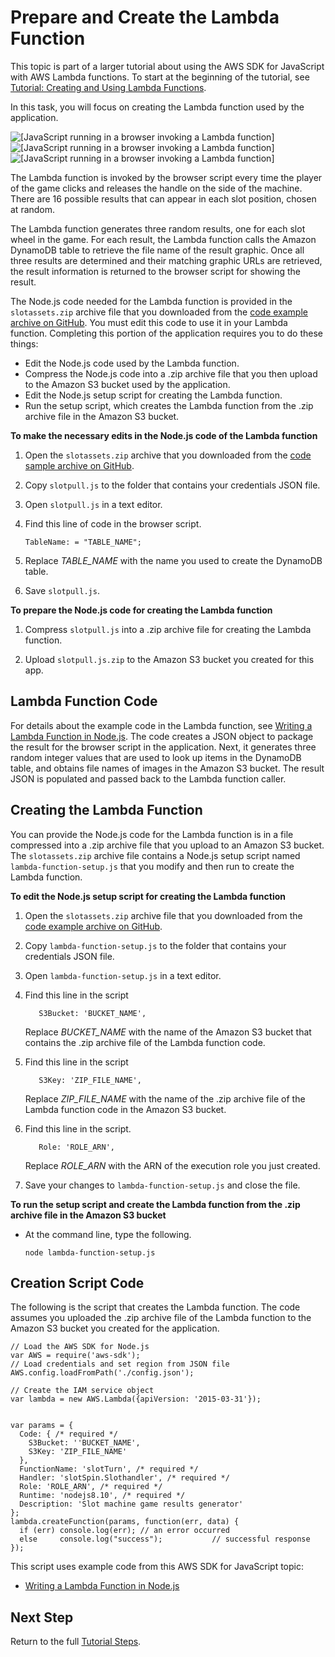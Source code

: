 # Prepare and Create the Lambda Function<a name="using-lambda-function-prep"></a>

This topic is part of a larger tutorial about using the AWS SDK for JavaScript with AWS Lambda functions\. To start at the beginning of the tutorial, see [Tutorial: Creating and Using Lambda Functions](using-lambda-functions.md)\.

In this task, you will focus on creating the Lambda function used by the application\.

![\[JavaScript running in a browser invoking a Lambda function\]](http://docs.aws.amazon.com/sdk-for-javascript/v2/developer-guide/images/create-lambda-function.png)![\[JavaScript running in a browser invoking a Lambda function\]](http://docs.aws.amazon.com/sdk-for-javascript/v2/developer-guide/)![\[JavaScript running in a browser invoking a Lambda function\]](http://docs.aws.amazon.com/sdk-for-javascript/v2/developer-guide/)

The Lambda function is invoked by the browser script every time the player of the game clicks and releases the handle on the side of the machine\. There are 16 possible results that can appear in each slot position, chosen at random\. 

The Lambda function generates three random results, one for each slot wheel in the game\. For each result, the Lambda function calls the Amazon DynamoDB table to retrieve the file name of the result graphic\. Once all three results are determined and their matching graphic URLs are retrieved, the result information is returned to the browser script for showing the result\.

The Node\.js code needed for the Lambda function is provided in the `slotassets.zip` archive file that you downloaded from the [code example archive on GitHub](https://github.com/awsdocs/aws-doc-sdk-examples/blob/master/javascript/example_code/lambda/tutorial/slotassets.zip)\. You must edit this code to use it in your Lambda function\. Completing this portion of the application requires you to do these things:
+ Edit the Node\.js code used by the Lambda function\.
+ Compress the Node\.js code into a \.zip archive file that you then upload to the Amazon S3 bucket used by the application\.
+ Edit the Node\.js setup script for creating the Lambda function\.
+ Run the setup script, which creates the Lambda function from the \.zip archive file in the Amazon S3 bucket\.

**To make the necessary edits in the Node\.js code of the Lambda function**

1. Open the `slotassets.zip` archive that you downloaded from the [code sample archive on GitHub](https://github.com/awsdocs/aws-doc-sdk-examples/blob/master/javascript/example_code/lambda/tutorial/slotassets.zip)\.

1. Copy `slotpull.js` to the folder that contains your credentials JSON file\.

1. Open `slotpull.js` in a text editor\.

1. Find this line of code in the browser script\.

   ```
   TableName: = "TABLE_NAME";
   ```

1. Replace *TABLE\_NAME* with the name you used to create the DynamoDB table\.

1. Save `slotpull.js`\.

**To prepare the Node\.js code for creating the Lambda function**

1. Compress `slotpull.js` into a \.zip archive file for creating the Lambda function\.

1. Upload `slotpull.js.zip` to the Amazon S3 bucket you created for this app\.

## Lambda Function Code<a name="using-lambda-function-code"></a>

For details about the example code in the Lambda function, see [Writing a Lambda Function in Node\.js](nodejs-write-lambda-function-example.md)\. The code creates a JSON object to package the result for the browser script in the application\. Next, it generates three random integer values that are used to look up items in the DynamoDB table, and obtains file names of images in the Amazon S3 bucket\. The result JSON is populated and passed back to the Lambda function caller\.

## Creating the Lambda Function<a name="using-lambda-function-creation"></a>

You can provide the Node\.js code for the Lambda function is in a file compressed into a \.zip archive file that you upload to an Amazon S3 bucket\. The `slotassets.zip` archive file contains a Node\.js setup script named `lambda-function-setup.js` that you modify and then run to create the Lambda function\.

**To edit the Node\.js setup script for creating the Lambda function**

1. Open the `slotassets.zip` archive file that you downloaded from the [code example archive on GitHub](https://github.com/awsdocs/aws-doc-sdk-examples/blob/master/javascript/example_code/lambda/tutorial/slotassets.zip)\.

1. Copy `lambda-function-setup.js` to the folder that contains your credentials JSON file\.

1. Open `lambda-function-setup.js` in a text editor\. 

1. Find this line in the script 

   ```
      S3Bucket: 'BUCKET_NAME',
   ```

   Replace *BUCKET\_NAME* with the name of the Amazon S3 bucket that contains the \.zip archive file of the Lambda function code\.

1. Find this line in the script 

   ```
      S3Key: 'ZIP_FILE_NAME',
   ```

   Replace *ZIP\_FILE\_NAME* with the name of the \.zip archive file of the Lambda function code in the Amazon S3 bucket\.

1. Find this line in the script\. 

   ```
      Role: 'ROLE_ARN',
   ```

   Replace *ROLE\_ARN* with the ARN of the execution role you just created\.

1. Save your changes to `lambda-function-setup.js` and close the file\.

**To run the setup script and create the Lambda function from the \.zip archive file in the Amazon S3 bucket**
+ At the command line, type the following\.

  ```
  node lambda-function-setup.js
  ```

## Creation Script Code<a name="using-lambda-function-create-script"></a>

The following is the script that creates the Lambda function\. The code assumes you uploaded the \.zip archive file of the Lambda function to the Amazon S3 bucket you created for the application\.

```
// Load the AWS SDK for Node.js
var AWS = require('aws-sdk');
// Load credentials and set region from JSON file
AWS.config.loadFromPath('./config.json');

// Create the IAM service object
var lambda = new AWS.Lambda({apiVersion: '2015-03-31'});


var params = {
  Code: { /* required */
    S3Bucket: ''BUCKET_NAME',
    S3Key: 'ZIP_FILE_NAME'
  },
  FunctionName: 'slotTurn', /* required */
  Handler: 'slotSpin.Slothandler', /* required */
  Role: 'ROLE_ARN', /* required */
  Runtime: 'nodejs8.10', /* required */
  Description: 'Slot machine game results generator'
};
lambda.createFunction(params, function(err, data) {
  if (err) console.log(err); // an error occurred
  else     console.log("success");           // successful response
});
```

This script uses example code from this AWS SDK for JavaScript topic:
+ [Writing a Lambda Function in Node\.js](nodejs-write-lambda-function-example.md)

## Next Step<a name="w4aac25b8c25c29"></a>

Return to the full [Tutorial Steps](using-lambda-functions.md#using-lambda-procedures)\.